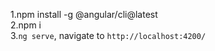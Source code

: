 1.npm install -g @angular/cli@latest <br>
2.npm i <br>
3.`ng serve`, navigate to `http://localhost:4200/`

